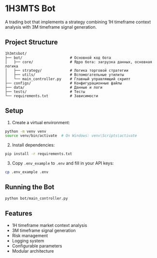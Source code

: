 # 1H3MTS Bot

A trading bot that implements a strategy combining 1H timeframe context analysis with 3M timeframe signal generation.

## Project Structure

```
1h3mtsbot/
├── bot/                      # Основной код бота
│   ├── core/                 # Ядро бота: загрузка данных, основная логика
│   ├── strategy/             # Логика торговой стратегии
│   ├── utils/                # Вспомогательные утилиты
│   └── main_controller.py    # Главный управляющий скрипт
├── configs/                  # Конфигурационные файлы
├── data/                     # Данные и логи
├── tests/                    # Тесты
└── requirements.txt          # Зависимости
```

## Setup

1. Create a virtual environment:
```bash
python -m venv venv
source venv/bin/activate  # On Windows: venv\Scripts\activate
```

2. Install dependencies:
```bash
pip install -r requirements.txt
```

3. Copy `.env_example` to `.env` and fill in your API keys:
```bash
cp .env_example .env
```

## Running the Bot

```bash
python bot/main_controller.py
```

## Features

- 1H timeframe market context analysis
- 3M timeframe signal generation
- Risk management
- Logging system
- Configurable parameters
- Modular architecture
